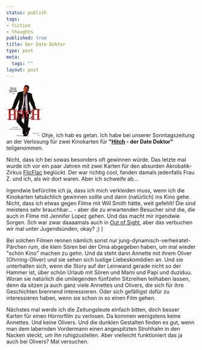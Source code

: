 ```yaml
--- 
status: publish
tags: 
- fiction
- thoughts
published: true
title: Der Date Doktor
type: post
meta: 
  tags: ""
layout: post
---
```

<img src='/media/wp/050307hitchdatedoctor.jpg' alt='Hitch' class="alignright border" />Ohje, ich hab es getan. Ich habe bei unserer Sonntagszeitung an der Verlosung für zwei Kinokarten für <strong>"<a href="http://imdb.com/title/tt0386588/">Hitch</a> - der Date Doktor"</strong> teilgenommen.

Nicht, dass ich bei sowas besonders oft gewinnen würde. Das letzte mal wurde ich vor ein paar Jahren mit zwei Karten für den absurden Akrobatik-Zirkus <a href="http://www.flicflac.de/">FlicFlac</a> beglückt. Der war richtig cool, fanden damals jedenfalls Frau Z. und ich, als wir dort waren. Aber ich schweife ab...

<!--more-->

Irgendwie befürchte ich ja, dass ich mich verkleiden muss, wenn ich die Kinokarten tatsächlich gewinnen sollte und dann (natürlich) ins Kino gehe. Nicht, dass ich etwas gegen Filme mit Will Smith hätte, weit gefehlt! Die sind meistens sehr brauchbar... - aber die zu erwartenden Besucher sind die, die auch in Filme mit Jennifer Lopez gehen. Und das macht mir irgendwie Sorgen. (Ich war zwar daaaamals auch in <a href="http://imdb.com/title/tt0120780/">Out of Sight</a>, aber das verbuchen wir mal unter Jugendsünden, okay? ;) )

Bei solchen Filmen rennen nämlich sonst nur jung-dynamisch-verheiratet-Pärchen rum, die klein Sören bei der Oma abgegeben haben, um mal wieder "schön Kino" machen zu gehn. Und da steht dann Annette mit ihrem Oliver (Ohrring-Oliver) und sie sehen sich lustige Liebeskomödien an. Und sie unterhalten sich, wenn die Story auf der Leinwand gerade nicht so der Hammer ist, über schön Urlaub mit Sören und Mami und Papi und duziduu. Woran sie natürlich die umliegenden fünfzehn Sitzreihen teilhaben lassen, denn da sitzen ja auch ganz viele Annettes und Olivers, die sich für ihre Geschichten brennend interessieren. Oder sich gefälligst dafür zu interessieren haben, wenn sie schon in so einen Film gehen.

Nächstes mal werde ich die Zeitungsleute einfach bitten, doch besser Karten für einen Horrorfilm zu verlosen. Da kommen wenigstens keine Annettes. Und keine Olivers. Und die dunklen Gestalten finden es gut, wenn man dem labernden Vordermann einen angespitzten Strohhalm in den Nacken steckt, um ihn ruhigzustellen. Aber vielleicht funktioniert das ja auch bei Olivers? Mal versuchen.

